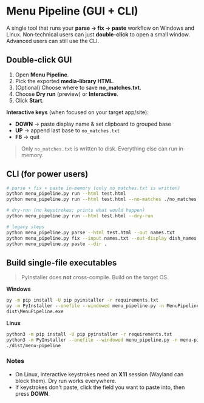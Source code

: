# Menu Pipeline (GUI + CLI)

A single tool that runs your **parse → fix → paste** workflow on Windows and Linux. Non‑technical users can just **double‑click** to open a small window. Advanced users can still use the CLI.

## Double‑click GUI
1. Open **Menu Pipeline**.
2. Pick the exported **media-library HTML**.
3. (Optional) Choose where to save **no_matches.txt**.
4. Choose **Dry run** (preview) or **Interactive**.
5. Click **Start**.

**Interactive keys** (when focused on your target app/site):  
- **DOWN** → paste display name & set clipboard to grouped base  
- **UP** → append last base to `no_matches.txt`  
- **F8** → quit

> Only `no_matches.txt` is written to disk. Everything else can run in-memory.

## CLI (for power users)

```bash
# parse + fix + paste in-memory (only no_matches.txt is written)
python menu_pipeline.py run --html test.html
python menu_pipeline.py run --html test.html --no-matches ./no_matches.txt

# dry-run (no keystrokes; prints what would happen)
python menu_pipeline.py run --html test.html --dry-run

# legacy steps
python menu_pipeline.py parse --html test.html --out names.txt
python menu_pipeline.py fix --input names.txt --out-display dish_names.txt --out-keys dish_names2.txt
python menu_pipeline.py paste --dir .
```

## Build single-file executables

> PyInstaller does **not** cross-compile. Build on the target OS.

**Windows**
```bat
py -m pip install -U pip pyinstaller -r requirements.txt
py -m PyInstaller --onefile --windowed menu_pipeline.py -n MenuPipeline
dist\MenuPipeline.exe
```

**Linux**
```bash
python3 -m pip install -U pip pyinstaller -r requirements.txt
python3 -m PyInstaller --onefile --windowed menu_pipeline.py -n menu-pipeline
./dist/menu-pipeline
```

### Notes
- On Linux, interactive keystrokes need an **X11** session (Wayland can block them). Dry run works everywhere.
- If keystrokes don't paste, click the field you want to paste into, then press **DOWN**.

